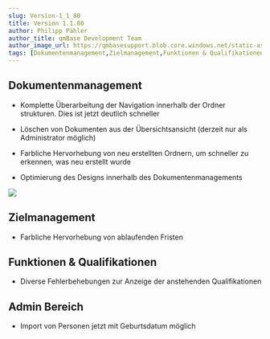 ```yaml
---
slug: Version-1_1_80
title: Version 1.1.80
author: Philipp Pähler
author_title: qmBase Development Team
author_image_url: https://qmbasesupport.blob.core.windows.net/static-assets/img/persons/paehler_round.png
tags: [Dokumentenmanagement,Zielmanagement,Funktionen & Qualifikationen,Admin Bereich,Changelog]
---
```

## Dokumentenmanagement

*   Komplette Überarbeitung der Navigation innerhalb der Ordner strukturen. Dies ist jetzt deutlich schneller

*   Löschen von Dokumenten aus der Übersichtsansicht (derzeit nur als Administrator möglich)

*   Farbliche Hervorhebung von neu erstellten Ordnern, um schneller zu erkennen, was neu erstellt wurde

*   Optimierung des Designs innerhalb des Dokumentenmanagements

![](https://caqadmin.blob.core.windows.net/releasenotes/65-images/mceclip0.png)

## Zielmanagement

*   Farbliche Hervorhebung von ablaufenden Fristen

## Funktionen & Qualifikationen

*   Diverse Fehlerbehebungen zur Anzeige der anstehenden Qualifikationen

## Admin Bereich

*   Import von Personen jetzt mit Geburtsdatum möglich
